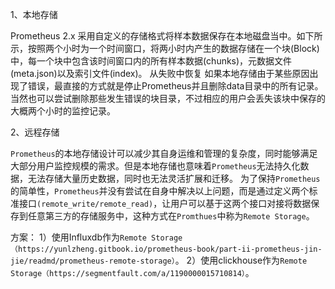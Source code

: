 1、本地存储

Prometheus 2.x 采用自定义的存储格式将样本数据保存在本地磁盘当中。如下所示，按照两个小时为一个时间窗口，将两小时内产生的数据存储在一个块(Block)中，每一个块中包含该时间窗口内的所有样本数据(chunks)，元数据文件(meta.json)以及索引文件(index)。
从失败中恢复
如果本地存储由于某些原因出现了错误，最直接的方式就是停止Prometheus并且删除data目录中的所有记录。当然也可以尝试删除那些发生错误的块目录，不过相应的用户会丢失该块中保存的大概两个小时的监控记录。

2、远程存储

```Prometheus```的本地存储设计可以减少其自身运维和管理的复杂度，同时能够满足大部分用户监控规模的需求。但是本地存储也意味着```Prometheus```无法持久化数据，无法存储大量历史数据，同时也无法灵活扩展和迁移。
为了保持```Prometheus```的简单性，```Prometheus```并没有尝试在自身中解决以上问题，而是通过定义两个标准接口```(remote_write/remote_read)```，让用户可以基于这两个接口对接将数据保存到任意第三方的存储服务中，这种方式在```Promthues```中称为```Remote Storage```。

方案：
1）使用Influxdb作为```Remote Storage（https://yunlzheng.gitbook.io/prometheus-book/part-ii-prometheus-jin-jie/readmd/prometheus-remote-storage）```。
2）使用clickhouse作为```Remote Storage（https://segmentfault.com/a/1190000015710814）```。